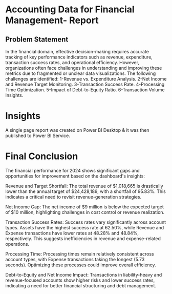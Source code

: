 
# Accounting Data for Financial Management- Report


## Problem Statement

In the financial domain, effective decision-making requires accurate tracking of key performance indicators such as revenue, expenditure, transaction success rates, and operational efficiency. However, organizations often face challenges in understanding and improving these metrics due to fragmented or unclear data visualizations.
The following challenges are identified:
1-Revenue vs. Expenditure Analysis.
2-Net Income and Revenue Target Monitoring.
3-Transaction Success Rate.
4-Processing Time Optimization.
5-Impact of Debt-to-Equity Ratio.
6-Transaction Volume Insights. 

# Insights

A single page report was created on Power BI Desktop & it was then published to Power BI Service.

# Final Conclusion
The financial performance for 2024 shows significant gaps and opportunities for improvement based on the dashboard's insights:

Revenue and Target Shortfall: The total revenue of $1,018,665 is drastically lower than the annual target of $24,428,189, with a shortfall of 95.83%. This indicates a critical need to revisit revenue-generation strategies.

Net Income Gap: The net income of $9 million is below the expected target of $10 million, highlighting challenges in cost control or revenue realization.

Transaction Success Rates: Success rates vary significantly across account types. Assets have the highest success rate at 62.50%, while Revenue and Expense transactions have lower rates at 48.28% and 48.84%, respectively. This suggests inefficiencies in revenue and expense-related operations.

Processing Time: Processing times remain relatively consistent across account types, with Expense transactions taking the longest (5.73 seconds). Optimizing these processes could improve overall efficiency.

Debt-to-Equity and Net Income Impact: Transactions in liability-heavy and revenue-focused accounts show higher risks and lower success rates, indicating a need for better financial structuring and debt management.


          
           

 
 


